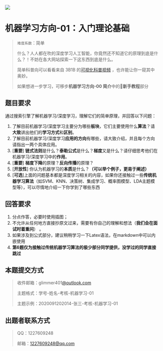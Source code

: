 ![](https://img1.imgtp.com/2024/09/10/081jz2kT.PNG)

# 机器学习方向-01：入门理论基础

> `难度系数`：简单
>  
> 什么？人人都在吹的深度学习人工智能，你竟然还不知道它的原理到底是什么？！不妨在各大网站探索一下这东西到底是什么。
>  
> 简单科普向可以看看来自 3B1B 的[可视化科普视频](https://www.bilibili.com/video/BV1bx411M7Zx) ，也许能让你一窥其中奥妙。
>  
> 如果想进一步学习，可移步**机器学习方向-00 简介**中的👦**新手教程**部分
>  


## 题目要求

通过搜索引擎了解机器学习/深度学习，理解它们的简单原理，并回答以下问题：

1. 了解目前机器学习/深度学习主要分为哪些**板块**，它们主要使用什么**算法**？请**大致**讲出他们的**学习方式**和**区别**。
1. 了解目前机器学习/深度学习**应用的方向**有哪些，请大致介绍，并且每个方向请指出一两个具体应用。
1. [**重要**] **链式法则**是什么？**泰勒公式**是什么？**梯度**又是什么？请仔细思考他们在机器学习/深度学习中的**作用**。
1. [**重要**] **梯度下降**的原理？**反向传播**的原理？
1. [**开放性**] 你认为机器学习的**本质**是什么？**（可以举个例子，更易于阐述）**
1. [**可选**]上面的问题基本都是深度学习相关的内容，如果你还接触过一些**传统机器学习算法**（如SVM、KNN、决策树、集成学习、概率图模型、LDA主题模型等），可以尽情地介绍一下你学到了哪些东西

## 回答要求

1. 分点作答，必要时使用插图；
2. 不允许从任何地方直接抄原文过来，需要有你自己的理解和想法（**我们会在面试时着重问**） 。
3. 如果涉及到公式部分，建议稍稍学习一下Latex语法，在markdown中可以内嵌使用
4. **第6题仅为接触过传统机器学习算法的极少部分同学提供，没学过的同学直接跳过**

## 本题提交方式

> 收件邮箱：glimmer401[@outlook.com ](/outlook.com ) 
>
> 主题格式：学号-姓名-考核-机器学习-01
>
> 主题示例：2020091202014-张三-考核-机器学习-01

## 出题者联系方式

> QQ：1227609248
>
>  邮箱：1227609248@qq.com
